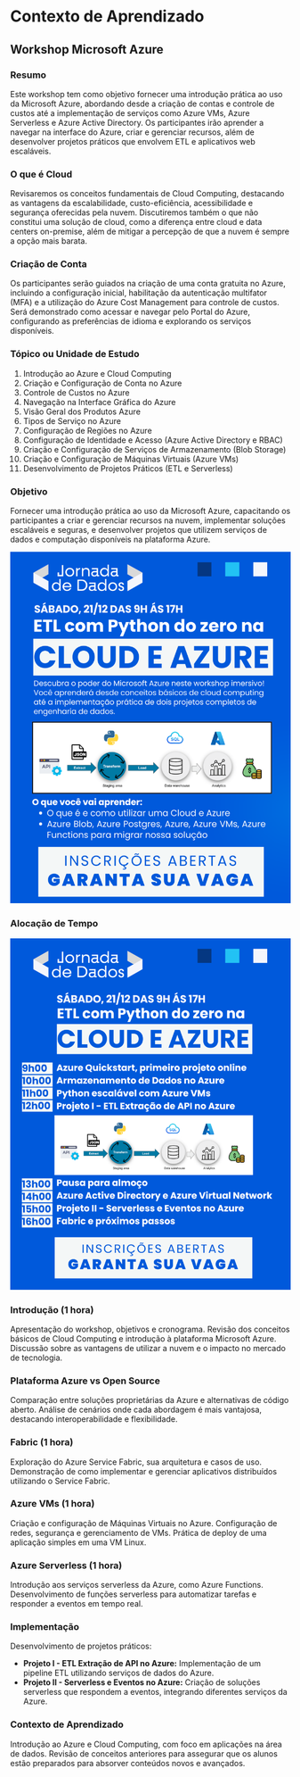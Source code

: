 # Contexto de Aprendizado
## Workshop Microsoft Azure

### Resumo
Este workshop tem como objetivo fornecer uma introdução prática ao uso da Microsoft Azure, abordando desde a criação de contas e controle de custos até a implementação de serviços como Azure VMs, Azure Serverless e Azure Active Directory. Os participantes irão aprender a navegar na interface do Azure, criar e gerenciar recursos, além de desenvolver projetos práticos que envolvem ETL e aplicativos web escaláveis.

### O que é Cloud
Revisaremos os conceitos fundamentais de Cloud Computing, destacando as vantagens da escalabilidade, custo-eficiência, acessibilidade e segurança oferecidas pela nuvem. Discutiremos também o que não constitui uma solução de cloud, como a diferença entre cloud e data centers on-premise, além de mitigar a percepção de que a nuvem é sempre a opção mais barata.

### Criação de Conta
Os participantes serão guiados na criação de uma conta gratuita no Azure, incluindo a configuração inicial, habilitação da autenticação multifator (MFA) e a utilização do Azure Cost Management para controle de custos. Será demonstrado como acessar e navegar pelo Portal do Azure, configurando as preferências de idioma e explorando os serviços disponíveis.

### Tópico ou Unidade de Estudo
1. Introdução ao Azure e Cloud Computing
2. Criação e Configuração de Conta no Azure
3. Controle de Custos no Azure
4. Navegação na Interface Gráfica do Azure
5. Visão Geral dos Produtos Azure
6. Tipos de Serviço no Azure
7. Configuração de Regiões no Azure
8. Configuração de Identidade e Acesso (Azure Active Directory e RBAC)
9. Criação e Configuração de Serviços de Armazenamento (Blob Storage)
10. Criação e Configuração de Máquinas Virtuais (Azure VMs)
11. Desenvolvimento de Projetos Práticos (ETL e Serverless)

### Objetivo
Fornecer uma introdução prática ao uso da Microsoft Azure, capacitando os participantes a criar e gerenciar recursos na nuvem, implementar soluções escaláveis e seguras, e desenvolver projetos que utilizem serviços de dados e computação disponíveis na plataforma Azure.

![imagem](./pics/imagem_01.png)

### Alocação de Tempo

![imagem](./pics/imagem_02.png)

### Introdução (1 hora)
Apresentação do workshop, objetivos e cronograma. Revisão dos conceitos básicos de Cloud Computing e introdução à plataforma Microsoft Azure. Discussão sobre as vantagens de utilizar a nuvem e o impacto no mercado de tecnologia.

### Plataforma Azure vs Open Source
Comparação entre soluções proprietárias da Azure e alternativas de código aberto. Análise de cenários onde cada abordagem é mais vantajosa, destacando interoperabilidade e flexibilidade.

### Fabric (1 hora)
Exploração do Azure Service Fabric, sua arquitetura e casos de uso. Demonstração de como implementar e gerenciar aplicativos distribuídos utilizando o Service Fabric.

### Azure VMs (1 hora)
Criação e configuração de Máquinas Virtuais no Azure. Configuração de redes, segurança e gerenciamento de VMs. Prática de deploy de uma aplicação simples em uma VM Linux.

### Azure Serverless (1 hora)
Introdução aos serviços serverless da Azure, como Azure Functions. Desenvolvimento de funções serverless para automatizar tarefas e responder a eventos em tempo real.

### Implementação
Desenvolvimento de projetos práticos:
- **Projeto I - ETL Extração de API no Azure:** Implementação de um pipeline ETL utilizando serviços de dados do Azure.
- **Projeto II - Serverless e Eventos no Azure:** Criação de soluções serverless que respondem a eventos, integrando diferentes serviços da Azure.

### Contexto de Aprendizado
Introdução ao Azure e Cloud Computing, com foco em aplicações na área de dados. Revisão de conceitos anteriores para assegurar que os alunos estão preparados para absorver conteúdos novos e avançados.